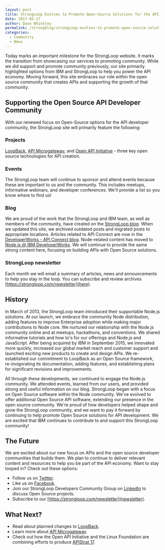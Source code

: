 ```yaml
---
layout: post
title: StrongLoop Evolves to Promote Open-Source Solutions for the API Developer Community
date: 2017-05-17
author: Dave Whiteley
permalink: /strongblog/strongLoop-evolves-to-promote-open-source-solutions-for-the-api-developer-community
categories:
  - Community
  - News
---
```

Today marks an important milestone for the StrongLoop website. It marks the transition from showcasing our services to promoting community. While we did support and promote community previously, our site primarily highlighted options from IBM and StrongLoop to help you power the API economy. Moving forward, this site embraces our role within the open source community that creates APIs and supporting the growth of that community.

## Supporting the Open Source API Developer Community

With our renewed focus on Open-Source options for the API developer community, the StrongLoop site will primarily feature the following:

### Projects

[LoopBack](http://loopback.io/), [API Microgateway](https://github.com/strongloop/microgateway), and [Open API Initiative](https://www.openapis.org/) - three key open source technologies for API creation. 

### Events

The StrongLoop team will continue to sponsor and attend events because these are important to us and the community. This includes meetups, informative webinars, and developer conferences. We'll provide a list so you know where to find us!

### Blog

We are proud of the work that the StrongLoop and IBM team, as well as members of the community, have created on the [StrongLoop blog](/strongblog). When we updated this site, we archived outdated posts and migrated posts to appropriate locations. Articles related to API Connect are now in the [DeveloperWorks - API Connect blog](https://developer.ibm.com/apiconnect/blog/). Node-related content has moved to [Node.js @ IBM DeveloperWorks](https://developer.ibm.com/node/blogs/). We will continue to provide the same strong content here, focusing on building APIs with Open Source solutions.

### StrongLoop newsletter

Each month we will email a summary of articles, news and announcements to help you stay in the loop. You can subscribe and review archives [https://strongloop.com/newsletter](here).

## History

In March of 2013, the StrongLoop team introduced their supportable Node.js solutions. At our launch, we embrace the community Node distribution, adding features to improve Enterprise adoption while making major contributions to Node core. We nurtured our relationship with the Node.js community online and at meetups, hackathons, and conventions.  We shared informative tutorials and how to's for our offerings and Node.js and JavaScript. After being acquired by IBM in September 2015, we innovated more quickly, increased our global market reach and customer support and launched exciting new products to create and design APIs. We re-established our commitment to LoopBack as an Open Source framework, re-invigorating its documentation, adding features, and establishing plans for significant revisions and improvements. 

All through these developments, we continued to engage the Node.js community. We attended events, learned from our users, and provided strong and useful information on our blog. StrongLoop began with a focus on Open Source software within the Node community. We've evolved to offer additional Open Source API  software, extending our presence in the open source community.  We're proud of how developers helped shape and grow the StrongLoop community, and we want to pay it forward by continuing to help promote Open Source solutions for API development. We are excited that IBM continues to contribute to and support this StrongLoop community! 

## The Future

We are excited about our new focus on APIs and the open source developer communities that builds them. We plan to continue to deliver relevant content and resources to help you be part of the API economy. Want to stay looped in? Check out these options:

- Follow us on [Twitter](https://twitter.com/StrongLoop).
- Like us on [Facebook](https://www.facebook.com/strongloop/).
- Join our StrongLoop Developers Community Group on [LinkedIn](https://www.linkedin.com/groups/5046525) to discuss Open Source projects.
- Subscribe to our [https://strongloop.com/newsletter](newsletter).

## What Next?

- Read about planned changes to [LoopBack](https://strongloop.com/strongblog/announcing-loopback-next/).
- Learn more about [API Microgateway](https://strongloop.com/strongblog/introducing-api-microgateway-programmable-open-source-gateway-apis/)
- Check out how the Open API Initiative and the Linux Foundation are combining efforts to produce [APIStrat 17](https://www.openapis.org/blog/2017/04/13/the-open-api-initiative-and-the-linux-foundation-to-produce-apistrat-17).
